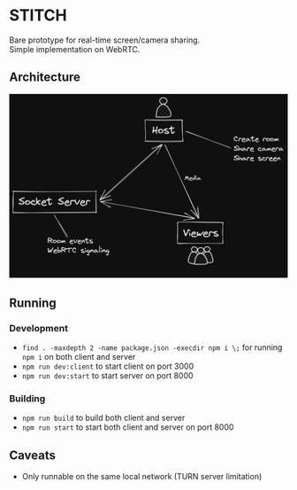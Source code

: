 # STITCH

Bare prototype for real-time screen/camera sharing.\
Simple implementation on WebRTC.

## Architecture

![Architecture](assets/stitch_system.png)

## Running

### Development
- `find . -maxdepth 2 -name package.json -execdir npm i \;` for running `npm i` on both client and server
- `npm run dev:client` to start client on port 3000
- `npm run dev:start` to start server on port 8000

### Building
- `npm run build` to build both client and server
- `npm run start` to start both client and server on port 8000

## Caveats

- Only runnable on the same local network (TURN server limitation)